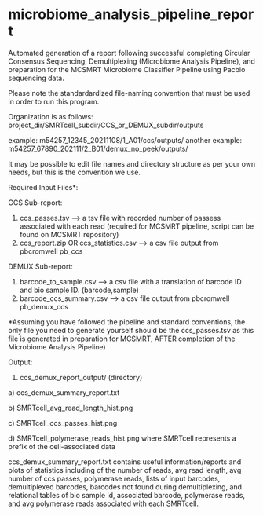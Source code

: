 # microbiome_analysis_pipeline_report
Automated generation of a report following successful completing Circular Consensus Sequencing, Demultiplexing (Microbiome Analysis Pipeline), and preparation for the MCSMRT Microbiome Classifier Pipeline using Pacbio sequencing data.

Please note the standardardized file-naming convention that must be used in order to run this program.

Organization is as follows: 
project_dir/SMRTcell_subdir/CCS_or_DEMUX_subdir/outputs

example: 
m54257_12345_20211108/1_A01/ccs/outputs/
another example: 
m54257_67890_202111/2_B01/demux_no_peek/outputs/

It may be possible to edit file names and directory structure as per your own needs, but this is the convention we use.

Required Input Files*:

CCS Sub-report:
1) ccs_passes.tsv --> 
a tsv file with recorded number of passess associated with each read (required for MCSMRT pipeline, script can be found on MCSMRT repository)
2) ccs_report.zip OR ccs_statistics.csv --> 
a csv file output from pbcromwell pb_ccs 

DEMUX Sub-report:
1) barcode_to_sample.csv --> 
a csv file with a translation of barcode ID and bio sample ID. (barcode,sample)
2) barcode_ccs_summary.csv --> 
a csv file output from pbcromwell pb_demux_ccs

*Assuming you have followed the pipeline and standard conventions, the only file you need to generate yourself should be the ccs_passes.tsv as this file is generated in preparation for MCSMRT, AFTER completion of the Microbiome Analysis Pipeline)

Output:
1) ccs_demux_report_output/ (directory)

a) ccs_demux_summary_report.txt

b) SMRTcell_avg_read_length_hist.png

c) SMRTcell_ccs_passes_hist.png

d) SMRTcell_polymerase_reads_hist.png
where SMRTcell represents a prefix of the cell-associated data

ccs_demux_summary_report.txt contains useful information/reports and plots of statistics including of the number of reads, avg read length, avg number of ccs passes, polymerase reads, lists of input barcodes, demultiplexed barcodes, barcodes not found during demultiplexing, and relational tables of bio sample id, associated barcode, polymerase reads, and avg polymerase reads associated with each SMRTcell.
